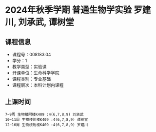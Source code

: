 # 2024年秋季学期 普通生物学实验 罗建川, 刘承武, 谭树堂






## 课程信息

- 课程号：008183.04
- 学分：1
- 教学类型：实验课
- 开课单位：生命科学学院
- 课程类别：专业基础
- 课程层次：本科计划内课程

## 上课时间

```
7~9周 生物楼附楼K409 :4(6,7,8,9) 刘承武
10~11周 生物楼附楼K409 :4(6,7,8,9) 谭树堂
12~16周 生物楼附楼K409 :4(6,7,8,9) 罗建川
```

